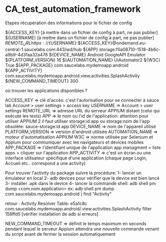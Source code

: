# CA_test_automation_framework

Etapes récupération des informations pour le fichier de config

${ACCESS_KEY}      [à mettre dans un fichier de config à part, ne pas publier]
${USERNAME}        [à mettre dans un fichier de config à part, ne pas publier]
${REMOTE_URL}      https://${USERNAME}:${ACCESS_KEY}@ondemand.eu-central-1.saucelabs.com:443/wd/hub
${APP}             storage:f0a08710-1518-4b6c-a9b9-4d3faa32a476
${DEVICE_NAME}      Android GoogleAPI Emulator
${PLATFORM_VERSION}     16
${AUTOMATION_NAME}     UiAutomator2
${W3C}              True
${APP_PACKAGE}      com.saucelabs.mydemoapp.android
${APP_ACTIVITY}     com.saucelabs.mydemoapp.android.view.activities.SplashActivity
${NEW_COMMAND_TIMEOUT}     300

où trouver les applications disponibles ? 

ACCESS_KEY => clé d'accès: c'est l'autorisation pour se connecter à sauce lab
Account > user settings > access key
USERNAME => Account > user settings
REMOTE_URL => adresse URL du serveur APPIUM distant (celui qui exécute les tests)
APP => le nom ou l'id de l'application: attention pour utiliser APPIUM 2 il faut utiliser storage:id app ou storage:nom de l'app
obsolète: sauce-storage:id app
DEVICE_NAME => nom de l'appareil utilisé
PLATFORM_VERSION => version d'android utilisée
AUTOMATION_NAME => moteur d'automatisation APPIUM
W3C => norme utilisée par Selenium et Appium pour communiquer avec les navigateurs et devices mobiles
APP_PACKAGE => l'identifiant unique de l'application
app managment > liste apps > cliquer sur l'application 
APP_ACTIVITY => c'est un écran ou une interface utilisateur spécifique d'une application (chaque page Login, Accueil etc.. correspond a une activity)

Pour trouver l'activity du package suivre la procédure:
1- lancer un émulateur en local
2- adb devices pour vérifier que le device est bien lancé
3- installer .apk dans le device
4- lancer la commande shell: adb shell pm dump <com.nom.application> 
ex: adb shell pm dump com.saucelabs.mydemoapp.android | find "Activity" 

retour :
Activity Resolver Table: e5a1c8c com.saucelabs.mydemoapp.android/.view.activities.SplashActivity filter 158ffd5
 [vérifier installation de adb si erreurs]

NEW_COMMAND_TIMEOUT => définit le temps maximum en seconds pendant lequel le serveur Appium attendra une nouvelle commande
venant du script avant de fermer la session automatiquement
